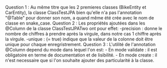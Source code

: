 Question 1 : 
    Au même titre que les 2 premieres classes (BikeEntity et CarEntity), la classe ClassTestJPA bien qu'elle n'a pas l'annotation "@Table" pour donner son nom, a quand même été crée avec le nom de classe en snake_case.
Question 2 : Les propriétés ajoutées dans les @Column de la classe ClassTestJPATwo ont pour effet:
    -precision : donne le nombre de chiffres à prendre après la virgule, dans notre cas 1 chiffre après la virgule.
    -unique : (= true) indique que la valeur de la colonne doit être unique pour chaque enregristrement.
Question 3 : L'utilité de l'annotation @Column depend du mode dans lequel l'on est:
    - En mode validate : il est obligatoire en terme de documentation et de lisibilité.
    - En mode create : il n'est necessaire que si l'on souhaite ajouter des particularité à la classe.
    
    